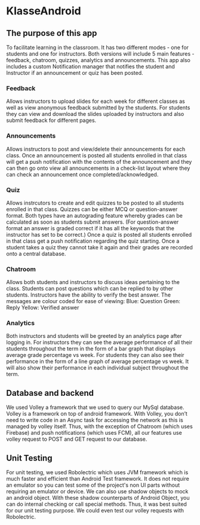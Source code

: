 # KlasseAndroid
## The purpose of this app 

To facilitate learning in the classroom. It has two different modes - one for students and one for instructors. Both versions will include 5 main features - feedback, chatroom, quizzes, analytics and announcements. This app also includes a custom Notification manager that notifies the student and Instructor if an announcement or quiz has been posted.

### **Feedback**
Allows instructors to upload slides for each week for different classes as well as view anonymous feedback submitted by the students. For students they can view and download the slides uploaded by instructors and also submit feedback for different pages.

### **Announcements**
Allows instructors to post and view/delete their announcements for each class. Once an announcement is posted all students enrolled in that class will get a push notification with the contents of the announcement and they can then go onto view all announcements in a check-list layout where they can check an announcement once completed/acknowledged. 

### **Quiz**
Allows instrcutors to create and edit quizzes to be posted to all students enrolled in that class. Quizzes can be either MCQ or question-answer format. Both types have an autograding feature whereby grades can be calculated as soon as students submit answers. (For question-answer format an answer is graded correct if it has all the keywords that the instructor has set to be correct.) Once a quiz is posted all students enrolled in that class get a push notification regarding the quiz starting. Once a student takes a quiz they cannot take it again and their grades are recorded onto a central database.

### **Chatroom**
Allows both students and instructors to discuss ideas pertaining to the class. Students can post questions which can be replied to by other students. Instructors have the ability to verify the best answer.
The messages are colour coded for ease of viewing:
Blue: Question
Green: Reply
Yellow: Verified answer

### **Analytics**
Both instructors and students will be greeted by an analytics page after logging in. For instructors they can see the average performance of all their students throughout the term in the form of a bar graph that displays average grade percentage vs week. For students they can also see their performance in the form of a line graph of average percentage vs week. It will also show their performance in each individual subject throughout the term.

## Database and backend

We used Volley a framework that we used to query our MySql database. Volley is a framework on top of android framework. With Volley, you don’t need to write code in an Async task for accessing the network as this is managed by volley itself. Thus, with the exception of Chatroom (which uses Firebase) and push notifications (which uses FCM), all our features use volley request to POST and GET request to our database.

## Unit Testing

For unit testing, we used Robolectric which uses JVM framework which is much faster and efficient than Android Test framework. It does not require an emulator so you can test some of the project's non UI parts without requiring an emulator or device. We can also use shadow objects to mock an android object. With these shadow counterparts of Android Object, you can do internal checking or call special methods. Thus, it was best suited for our unit testing purpose. We could even test our volley requests with Robolectric.

